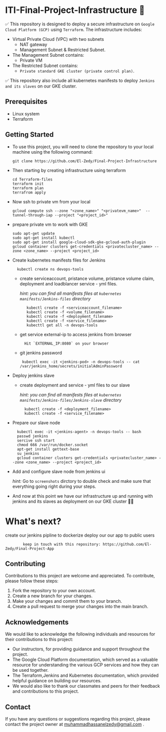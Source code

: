 # ITI-Final-Project-Infrastructure :memo:
:white_check_mark: This repository is designed to deploy a secure infrastructure on `Google Cloud Platform (GCP)` using `Terraform`. The infrastructure includes:
- Virtual Private Cloud (VPC) with two subnets 
    - NAT gateway
    - Management Subnet & Restricted Subnet. 
- The Management Subnet contains:
    - Private VM 
- The Restricted Subnet contains:
    - `Private standard GKE cluster (private control plan)`.
    
:white_check_mark: This repository also include all kubernetes manifests to deploy `Jenkins and its slaves` on our GKE cluster.

## Prerequisites
- Linux system
- Terraform

## Getting Started
- To use this project, you will need to clone the repository to your local machine using the following command:
    
      git clone https://github.com/El-Zedy/Final-Project-Infrastructure
- Then starting by creating infrastructure using terraform

      cd Terraform-files
      terraform init
      terraform plan
      terrafrom apply
      
- Now ssh to private vm from your local

      gcloud compute ssh --zone "<zone_name>" "<privatevm_name>"  --tunnel-through-iap --project "<project_id>"
      
- prepare private vm to work with GKE
      
      sudo apt-get update
      sudo apt-get install kubectl  
      sudo apt-get install google-cloud-sdk-gke-gcloud-auth-plugin
      gcloud container clusters get-credentials <privatecluster_name> --zone <zone_name> --project <project_id>
   
- Create kubernetes manifests files for Jenkins
      
        kubectl create ns devops-tools
      
    - create serviceaccount, pristance volume, pristance volume claim, deployment and loadblancer service - yml files.

        *hint: you can find all manifests files at `kubernetes manifests/Jenkins-files` directory*
        
             kubectl create -f <serviceaccount_filename> 
             kubectl create -f <volume_filename> 
             kubectl create -f <deployment_filename> 
             kubectl create -f <service_filename>
             kubecttl get all -n devops-tools
             
     - get service external-ip to access jenkins from browser

             Hit `EXTERNAL_IP:8080` on your browser
     
     - git jenkins password
            
            kubectl exec -it <jenkins-pod> -n devops-tools -- cat /var/jenkins_home/secrets/initialAdminPassword

      
- Deploy jenkins slave
    
    - create deployment and service - yml files to our slave
    
        *hint: you can find all manifests files at `kubernetes manifests/Jenkins-files/Jenkins-slave` directory*
        
            kubectl create -f <deployment_filename> 
            kubectl create -f <service_filename> 
            
- Prepare our slave node
        
        kubectl exec -it <jenkins-agent> -n devops-tools -- bash
        passwd jenkins
        sercive ssh start
        chmod 666 /var/run/docker.socket
        apt-get install gettext-base
        su jenkins
        gcloud container clusters get-credentials <privatecluster_name> --zone <zone_name> --project <project_id>

            
- Add and configure slave node from jenkins ui
    
  *hint:* Go to `screenshots` dirctory to double check and make sure that everything going right during your steps.

- And now at this point we have our infrastructure up and running with jenkins and its slaves as deployment on our GKE cluster :tada::tada:
      
# What's next?
      
 create our jenkins pipline to dockerize deploy our our app to public users
            
            keep in touch with this repository: https://github.com/El-Zedy/Final-Project-App

## Contributing

Contributions to this project are welcome and appreciated. To contribute, please follow these steps:

1. Fork the repository to your own account.
2. Create a new branch for your changes.
3. Make your changes and commit them to your branch.
4. Create a pull request to merge your changes into the main branch.

## Acknowledgements
We would like to acknowledge the following individuals and resources for their contributions to this project:

- Our instructors, for providing guidance and support throughout the project.
- The Google Cloud Platform documentation, which served as a valuable resource for understanding the various GCP services and how they can be used together.
- The Terraform,Jenkins and Kubernetes documentation, which provided helpful guidance on building our resources.
- We would also like to thank our classmates and peers for their feedback and contributions to this project.

## Contact
If you have any questions or suggestions regarding this project, please contact the project owner at muhammadhassanelzedy@gmail.com .
      
      
